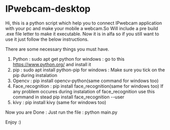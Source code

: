 # IPwebcam-desktop
Hi, this is a python script which help you to connect IPwebcam application with your pc and make your mobile a webcam.So 
Will include a pre build .exe file letter to make it executable. Now it is in alfa so if you still want to use it just 
follow the below instructions. 

There are some necessary things you must have.
1. Python : sudo apt get python 
        for windows : go to this https://www.python.org/ and install it
2. pip : sudo apt install python-pip
        for windows : Make sure you tick on the pip during instalation
3. Opencv : pip install opencv-python(same command for windows too)
4. Face_recognition : pip install face_recognition(same for windows too)
    If any problem occures during instalation of face_recognition use this command in stead
    pip install face_recognition --user
5. kivy : pip install kivy (same for windows too)

Now you are Done : 
Just run the file : python main.py

Enjoy :)
